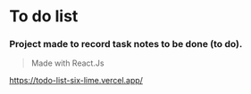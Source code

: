 # To do list
### Project made to record task notes to be done (to do).
> Made with React.Js

https://todo-list-six-lime.vercel.app/
